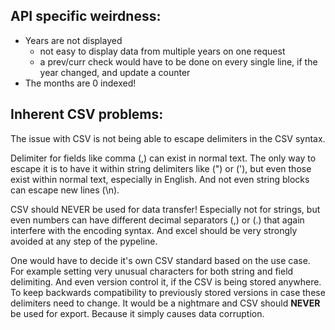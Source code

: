 ## API specific weirdness:

- Years are not displayed
  - not easy to display data from multiple years on one request
  - a prev/curr check would have to be done on every single line, if the year
    changed, and update a counter
- The months are 0 indexed!

## Inherent CSV problems:

The issue with CSV is not being able to escape delimiters in the CSV syntax.

Delimiter for fields like comma (,) can exist in normal text. The only way to
escape it is to have it within string delimiters like (") or ('), but even those
exist within normal text, especially in English. And not even string blocks can
escape new lines (\n).

CSV should NEVER be used for data transfer! Especially not for strings, but even
numbers can have different decimal separators (,) or (.) that again interfere
with the encoding syntax. And excel should be very strongly avoided at any step
of the pypeline.

One would have to decide it's own CSV standard based on the use case. For
example setting very unusual characters for both string and field delimiting.
And even version control it, if the CSV is being stored anywhere. To keep
backwards compatibility to previously stored versions in case these delimiters
need to change. It would be a nightmare and CSV should **NEVER** be used for
export. Because it simply causes data corruption.
